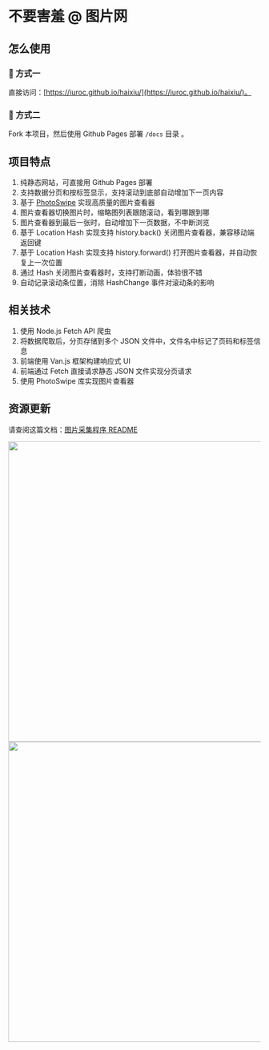 # 不要害羞 @ 图片网

## 怎么使用

### 🍑 方式一

直接访问：[https://iuroc.github.io/haixiu/](https://iuroc.github.io/haixiu/)。

### 🍎 方式二

Fork 本项目，然后使用 Github Pages 部署 `/docs` 目录 。

## 项目特点

1. 纯静态网站，可直接用 Github Pages 部署
2. 支持数据分页和按标签显示，支持滚动到底部自动增加下一页内容
3. 基于 [PhotoSwipe](https://github.com/dimsemenov/photoswipe) 实现高质量的图片查看器
4. 图片查看器切换图片时，缩略图列表跟随滚动，看到哪跟到哪
5. 图片查看器到最后一张时，自动增加下一页数据，不中断浏览
6. 基于 Location Hash 实现支持 history.back() 关闭图片查看器，兼容移动端返回键
7. 基于 Location Hash 实现支持 history.forward() 打开图片查看器，并自动恢复上一次位置
8. 通过 Hash 关闭图片查看器时，支持打断动画，体验很不错
9. 自动记录滚动条位置，消除 HashChange 事件对滚动条的影响

## 相关技术

1. 使用 Node.js Fetch API 爬虫
2. 将数据爬取后，分页存储到多个 JSON 文件中，文件名中标记了页码和标签信息
3. 前端使用 Van.js 框架构建响应式 UI
4. 前端通过 Fetch 直接请求静态 JSON 文件实现分页请求
5. 使用 PhotoSwipe 库实现图片查看器

## 资源更新

请查阅这篇文档：[图片采集程序 README](./script/README.md)

<img src="https://github.com/user-attachments/assets/eff40492-fe92-486f-a979-cafa5852fd88" width="600px">
<img src="https://github.com/user-attachments/assets/e849919d-9248-4c11-9d0f-5b2c57afc06f" width="600px">
